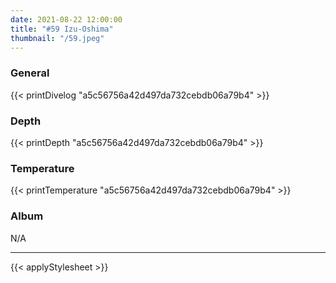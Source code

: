 ```yaml
---
date: 2021-08-22 12:00:00
title: "#59 Izu-Oshima"
thumbnail: "/59.jpeg"
---
```


### General

{{< printDivelog "a5c56756a42d497da732cebdb06a79b4" >}}

### Depth

{{< printDepth "a5c56756a42d497da732cebdb06a79b4" >}}

### Temperature

{{< printTemperature "a5c56756a42d497da732cebdb06a79b4" >}}

### Album

N/A

---

{{< applyStylesheet >}}
